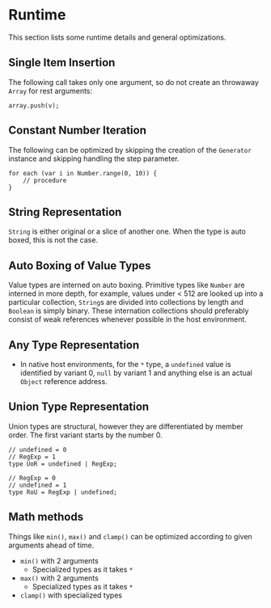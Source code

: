 # Runtime

This section lists some runtime details and general optimizations.

## Single Item Insertion

The following call takes only one argument, so do not create an throwaway `Array` for rest arguments:

```
array.push(v);
```

## Constant Number Iteration

The following can be optimized by skipping the creation of the `Generator` instance and skipping handling the step parameter.

```
for each (var i in Number.range(0, 10)) {
    // procedure
}
```

## String Representation

`String` is either original or a slice of another one. When the type is auto boxed, this is not the case.

## Auto Boxing of Value Types

Value types are interned on auto boxing. Primitive types like `Number` are interned in more depth, for example, values under < 512 are looked up into a particular collection, `String`s are divided into collections by length and `Boolean` is simply binary. These internation collections should preferably consist of weak references whenever possible in the host environment.

## Any Type Representation

- In native host environments, for the `*` type, a `undefined` value is identified by variant 0, `null` by variant 1 and anything else is an actual `Object` reference address.

## Union Type Representation

Union types are structural, however they are differentiated by member order. The first variant starts by the number 0.

```
// undefined = 0
// RegExp = 1
type UoR = undefined | RegExp;

// RegExp = 0
// undefined = 1
type RoU = RegExp | undefined;
```

## Math methods

Things like `min()`, `max()` and `clamp()` can be optimized according to given arguments ahead of time.

- `min()` with 2 arguments
  - Specialized types as it takes `*`
- `max()` with 2 arguments
  - Specialized types as it takes `*`
- `clamp()` with specialized types